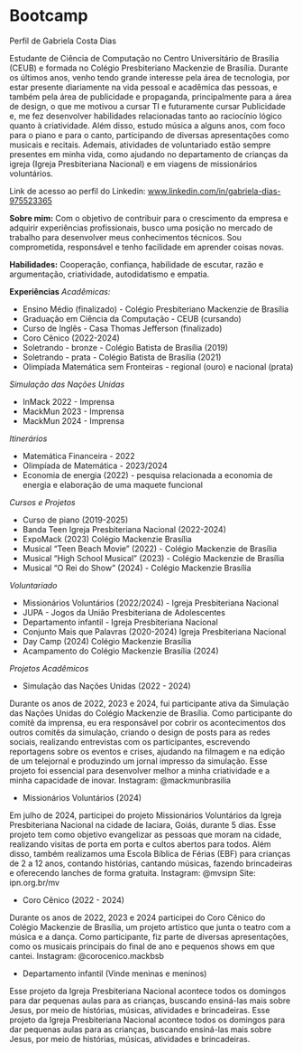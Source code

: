 # Bootcamp
Perfil de Gabriela Costa Dias

Estudante de Ciência de Computação no Centro Universitário de Brasília (CEUB) e formada no Colégio Presbiteriano Mackenzie de Brasília. Durante os últimos anos, venho tendo grande interesse pela área de tecnologia, por estar presente diariamente na vida pessoal e acadêmica das pessoas, e também pela área de publicidade e propaganda, principalmente para a área de design, o que me motivou a cursar TI e futuramente cursar Publicidade e, me fez desenvolver habilidades relacionadas tanto ao raciocínio lógico quanto à criatividade. Além disso, estudo música a alguns anos, com foco para o piano e para o canto, participando de diversas apresentações como musicais e recitais. Ademais, atividades de voluntariado estão sempre presentes em minha vida, como ajudando no departamento de crianças da igreja (Igreja Presbiteriana Nacional) e em viagens de missionários voluntários.

Link de acesso ao perfil do Linkedin: www.linkedin.com/in/gabriela-dias-975523365

**Sobre mim:** Com o objetivo de contribuir para o crescimento da empresa e adquirir experiências profissionais, busco uma posição no mercado de trabalho para desenvolver meus conhecimentos técnicos. Sou comprometida, responsável e tenho facilidade em aprender coisas novas.

**Habilidades:** Cooperação, confiança, habilidade de escutar, razão e argumentação, criatividade, autodidatismo e empatia.

**Experiências**
*Acadêmicas:*
- Ensino Médio (finalizado) - Colégio Presbiteriano Mackenzie de Brasília
- Graduação em Ciência da Computação - CEUB (cursando)
- Curso de Inglês - Casa Thomas Jefferson (finalizado)
- Coro Cênico (2022-2024)
- Soletrando - bronze - Colégio Batista de Brasília (2019)
- Soletrando - prata - Colégio Batista de Brasília (2021)
- Olimpíada Matemática sem Fronteiras - regional (ouro) e nacional (prata)

*Simulação das Nações Unidas*
- InMack 2022 - Imprensa
- MackMun 2023 - Imprensa
- MackMun 2024 - Imprensa

*Itinerários*
- Matemática Financeira - 2022
- Olimpíada de Matemática - 2023/2024
- Economia de energia (2022) - pesquisa relacionada a economia de energia e elaboração de uma maquete funcional

*Cursos e Projetos*
- Curso de piano (2019-2025)
- Banda Teen Igreja Presbiteriana Nacional (2022-2024)
- ExpoMack (2023) Colégio Mackenzie Brasília
- Musical “Teen Beach Movie” (2022) -  Colégio Mackenzie de Brasília
- Musical “High School Musical” (2023) - Colégio Mackenzie de Brasília
- Musical “O Rei do Show” (2024) - Colégio Mackenzie Brasília

*Voluntariado*
- Missionários Voluntários (2022/2024) - Igreja Presbiteriana Nacional
- JUPA - Jogos da União Presbiteriana de Adolescentes
- Departamento infantil - Igreja Presbiteriana Nacional 
- Conjunto Mais que Palavras (2020-2024) Igreja Presbiteriana Nacional
- Day Camp (2024) Colégio Mackenzie Brasília 
- Acampamento do Colégio Mackenzie Brasília (2024)

*Projetos Acadêmicos*
- Simulação das Nações Unidas (2022 - 2024)

Durante os anos de 2022, 2023 e 2024, fui participante ativa da Simulação das Nações Unidas do Colégio Mackenzie de Brasília. Como participante do comitê da imprensa, eu era responsável por cobrir os acontecimentos dos outros comitês da simulação, criando o design de posts para as redes sociais, realizando entrevistas com os participantes, escrevendo reportagens sobre os eventos e crises, ajudando na filmagem e na edição de um telejornal e produzindo um jornal impresso da simulação. Esse projeto foi essencial para desenvolver melhor a minha criatividade e a minha capacidade de inovar.
Instagram: @mackmunbrasilia

- Missionários Voluntários (2024)

Em julho de 2024, participei do projeto Missionários Voluntários da Igreja Presbiteriana Nacional na cidade de Iaciara, Goiás, durante 5 dias. Esse projeto tem como objetivo evangelizar as pessoas que moram na cidade, realizando visitas de porta em porta e cultos abertos para todos. Além disso, também realizamos uma Escola Bíblica de Férias (EBF) para crianças de 2 a 12 anos, contando histórias, cantando músicas, fazendo brincadeiras e oferecendo lanches de forma gratuita. 
Instagram: @mvsipn
Site: ipn.org.br/mv 

- Coro Cênico (2022 - 2024)

Durante os anos de 2022, 2023 e 2024 participei do Coro Cênico do Colégio Mackenzie de Brasília, um projeto artístico que junta o teatro com a música e a dança. Como participante, fiz parte de diversas apresentações, como os musicais principais do final de ano e pequenos shows em que cantei. 
Instagram: @corocenico.mackbsb

- Departamento infantil (Vinde meninas e meninos)

Esse projeto da Igreja Presbiteriana Nacional acontece todos os domingos para dar pequenas aulas para as crianças, buscando ensiná-las mais sobre Jesus, por meio de histórias, músicas, atividades e brincadeiras.
Esse projeto da Igreja Presbiteriana Nacional acontece todos os domingos para dar pequenas aulas para as crianças, buscando ensiná-las mais sobre Jesus, por meio de histórias, músicas, atividades e brincadeiras.
